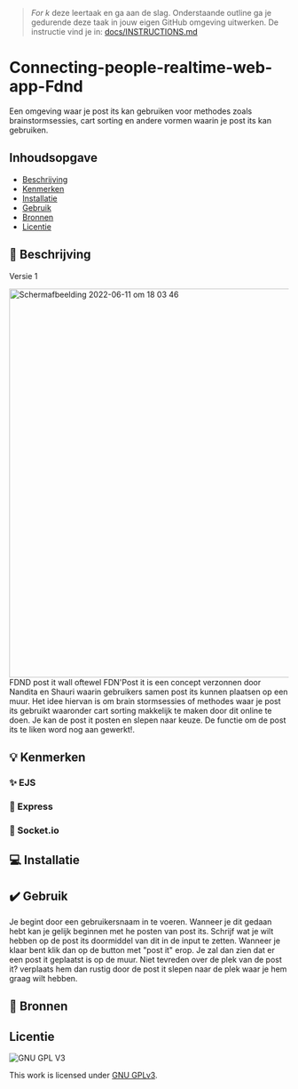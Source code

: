 > _For
k_ deze leertaak en ga aan de slag. Onderstaande outline ga je gedurende deze taak in jouw eigen GitHub omgeving uitwerken. De instructie vind je in: [docs/INSTRUCTIONS.md](docs/INSTRUCTIONS.md)

# Connecting-people-realtime-web-app-Fdnd
<!-- Geef je project een titel en schrijf in één zin wat het is -->
Een omgeving waar je post its kan gebruiken voor methodes zoals brainstormsessies, cart sorting en andere vormen waarin je post its kan gebruiken. 
## Inhoudsopgave

  * [Beschrijving](#beschrijving)
  * [Kenmerken](#kenmerken)
  * [Installatie](#installatie)
  * [Gebruik](#gebruik)
  * [Bronnen](#bronnen)
  * [Licentie](#licentie)

## 📘 Beschrijving
Versie 1

<img width="700" alt="Schermafbeelding 2022-06-11 om 18 03 46" src="https://user-images.githubusercontent.com/90189750/173195567-744e6f3b-5d86-4e79-89e1-1a87abff4256.png">
<!-- In de Beschrijving staat hoe je project er uit ziet, hoe het werkt en wat je er mee kan. -->
<!-- Voeg een mooie poster visual toe 📸 -->
<!-- Voeg een link toe naar Github Pages 🌐-->
FDND post it wall oftewel FDN'Post it is een concept verzonnen door Nandita en Shauri waarin gebruikers samen post its kunnen plaatsen op een muur. Het idee hiervan is om brain stormsessies of methodes waar je post its gebruikt waaronder cart sorting makkelijk te maken door dit online te doen. Je kan de post it posten en slepen naar keuze. De functie om de post its te liken word nog aan gewerkt!. 


## 💡 Kenmerken
<!-- Bij Kenmerken staat welke technieken zijn gebruikt en hoe. Wat is de HTML structuur? Wat zijn de belangrijkste dingen in CSS? Wat is er met Javascript gedaan en hoe? Misschien heb je een framwork of library gebruikt? -->
### ✨ EJS

### 💎 Express

### 💬 Socket.io


## 💻 Installatie

## ✔️ Gebruik

Je begint door een gebruikersnaam in te voeren. Wanneer je dit gedaan hebt kan je gelijk beginnen met he posten van post its. Schrijf wat je wilt hebben op de post its doormiddel van dit in de input te zetten. Wanneer je klaar bent klik dan op de button met "post it" erop. Je zal dan zien dat er een post it geplaatst is op de muur. Niet tevreden over de plek van de post it? verplaats hem dan rustig door de post it slepen naar de plek waar je hem graag wilt hebben. 

## 📃 Bronnen
   
## Licentie

![GNU GPL V3](https://www.gnu.org/graphics/gplv3-127x51.png)

This work is licensed under [GNU GPLv3](./LICENSE).
